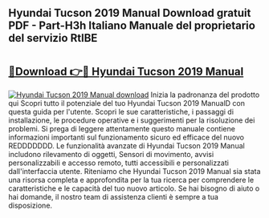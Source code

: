 ## Hyundai Tucson 2019 Manual Download gratuit PDF - Part-H3h Italiano Manuale del proprietario del servizio RtlBE

# <h2><a href="http://dfbrmsv.blite.top/?on=Hyundai+Tucson+2019+Manual">🔗Download 👉🔴 Hyundai Tucson 2019 Manual</a></h2>

[![Hyundai Tucson 2019 Manual download](https://i.imgur.com/lujVjoI.png)](http://dfbrmsv.blite.top/?on=Hyundai+Tucson+2019+Manual)
Inizia la padronanza del prodotto qui Scopri tutto il potenziale del tuo Hyundai Tucson 2019 ManualD con questa guida per l'utente. Scopri le sue caratteristiche, i passaggi di installazione, le procedure operative e i suggerimenti per la risoluzione dei problemi. Si prega di leggere attentamente questo manuale contiene informazioni importanti sul funzionamento sicuro ed efficace del nuovo REDDDDDDD. Le funzionalità avanzate di Hyundai Tucson 2019 Manual includono rilevamento di oggetti, Sensori di movimento, avvisi personalizzabili e accesso remoto, tutti accessibili e personalizzati dall'interfaccia utente. Riteniamo che Hyundai Tucson 2019 Manual sia stata una risorsa completa e approfondita per la tua ricerca per comprendere le caratteristiche e le capacità del tuo nuovo articolo. Se hai bisogno di aiuto o hai domande, il nostro team di assistenza clienti è sempre a tua disposizione.
